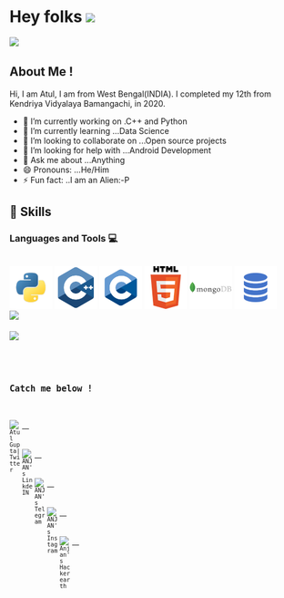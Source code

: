 # Hey folks <img src="https://media.giphy.com/media/hvRJCLFzcasrR4ia7z/giphy.gif" width="25px">
![](https://i.pinimg.com/originals/4b/1c/51/4b1c51711b920215c3cd654d313195ad.gif)

## About Me !

Hi, I am Atul, I am from West Bengal(INDIA). I completed my 12th  from Kendriya Vidyalaya Bamangachi, in 2020.

- 🔭 I’m currently working on .C++ and Python
- 🌱 I’m currently learning ...Data Science
- 👯 I’m looking to collaborate on ...Open source projects
- 🤔 I’m looking for help with ...Android Development
- 💬 Ask me about ...Anything
- 😄 Pronouns: ...He/Him
- ⚡ Fun fact: ..I am an Alien:-P <br>

## 🚀 Skills
### Languages and Tools :computer:

<br/>
<code><img height="75" src="https://raw.githubusercontent.com/github/explore/80688e429a7d4ef2fca1e82350fe8e3517d3494d/topics/python/python.png"></code>
<code><img height="75" src="https://raw.githubusercontent.com/github/explore/5c058a388828bb5fde0bcafd4bc867b5bb3f26f3/topics/cpp/cpp.png"></code>
<code><img height="75" src="https://raw.githubusercontent.com/github/explore/80688e429a7d4ef2fca1e82350fe8e3517d3494d/topics/c/c.png"></code>
<code><img height="75" src="https://raw.githubusercontent.com/github/explore/80688e429a7d4ef2fca1e82350fe8e3517d3494d/topics/html/html.png"></code>
<code><img height="75" src="https://raw.githubusercontent.com/github/explore/80688e429a7d4ef2fca1e82350fe8e3517d3494d/topics/mongodb/mongodb.png"></code>
<code><img height="75" src="https://raw.githubusercontent.com/github/explore/80688e429a7d4ef2fca1e82350fe8e3517d3494d/topics/sql/sql.png">
<code><img height="75" src="https://www.freepnglogos.com/uploads/logo-mysql-png/logo-mysql-mysql-and-moodle-elearningworld-5.png"></code><br/>
<code><img height="75" src="https://static.djangoproject.com/img/logos/django-logo-positive.png">
  <br/>


##  Catch me below !

<a href="https://twitter.com/ragged_filosofr">
  <img align="left" alt="Atul Gupta| Twitter" width="22px" src="https://cdn.jsdelivr.net/npm/simple-icons@v3/icons/twitter.svg" />
</a>
<a href="https://www.linkedin.com/in/atul-gupta-975151221">
  <img align="left" alt="ANJAN's LinkdeIN" width="22px" src="https://cdn.jsdelivr.net/npm/simple-icons@v3/icons/linkedin.svg" />
</a>
<a href="https://t.me/artricuno69">
  <img align="left" alt="ANJAN's Telegram" width="22px" src="https://cdn.jsdelivr.net/npm/simple-icons@v3/icons/telegram.svg" />
</a>
<a href="https://www.instagram.com/hail_.luciifer._/">
  <img align="left" alt="ANJAN's Instagram" width="22px" src="https://cdn.jsdelivr.net/npm/simple-icons@v3/icons/instagram.svg" />
</a>
<a href="https://www.hackerearth.com/@gatul5303">
  <img align="left" alt="Anjan's Hackerearth" width="22px" src="https://cdn.jsdelivr.net/npm/simple-icons@3.12.2/icons/hackerearth.svg" />
</a>



